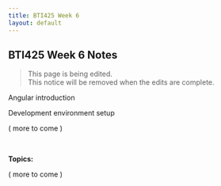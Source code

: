 ```yaml
---
title: BTI425 Week 6
layout: default
---
```


## BTI425 Week 6 Notes

> This page is being edited.  
> This notice will be removed when the edits are complete.  

Angular introduction

Development environment setup

( more to come )

<br>

**Topics:**

( more to come )

<br>
